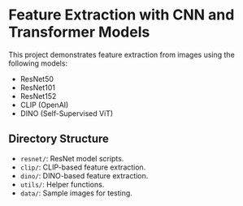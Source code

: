 # Feature Extraction with CNN and Transformer Models

This project demonstrates feature extraction from images using the following models:

- ResNet50
- ResNet101
- ResNet152
- CLIP (OpenAI)
- DINO (Self-Supervised ViT)

## Directory Structure

- `resnet/`: ResNet model scripts.
- `clip/`: CLIP-based feature extraction.
- `dino/`: DINO-based feature extraction.
- `utils/`: Helper functions.
- `data/`: Sample images for testing.
